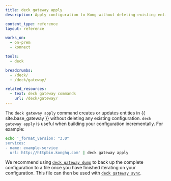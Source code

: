 ```yaml
---
title: deck gateway apply
description: Apply configuration to Kong without deleting existing entities.

content_type: reference
layout: reference

works_on:
  - on-prem
  - konnect

tools:
  - deck

breadcrumbs:
  - /deck/
  - /deck/gateway/

related_resources:
  - text: deck gateway commands
    url: /deck/gateway/
---
```


The `deck gateway apply` command creates or updates entities in {{ site.base_gateway }} without deleting any existing configuration. `deck gateway apply` is useful when building your configuration incrementally.
For example:

```bash
echo '_format_version: "3.0"
services:
- name: example-service
  url: http://httpbin.konghq.com' | deck gateway apply
```

We recommend using [`deck gateway dump`](/deck/gateway/dump/) to back up the complete configuration to a file once you have finished iterating on your configuration. This file can then be used with [`deck gateway sync`](/deck/gateway/sync/).
